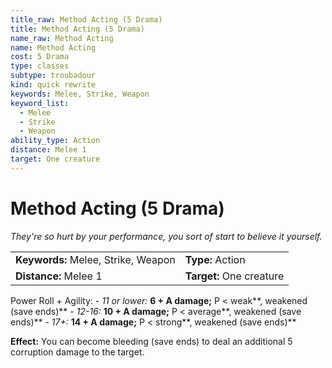 ```yaml
---
title_raw: Method Acting (5 Drama)
title: Method Acting (5 Drama)
name_raw: Method Acting
name: Method Acting
cost: 5 Drama
type: classes
subtype: troubadour
kind: quick rewrite
keywords: Melee, Strike, Weapon
keyword_list:
  - Melee
  - Strike
  - Weapon
ability_type: Action
distance: Melee 1
target: One creature
---
```


# Method Acting (5 Drama)

*They're so hurt by your performance, you sort of start to believe it yourself.*

|                                     |                          |
| :---------------------------------- | :----------------------- |
| **Keywords:** Melee, Strike, Weapon | **Type:** Action         |
| **Distance:** Melee 1               | **Target:** One creature |

Power Roll + Agility: - *11 or lower:* **6 + A damage;** P \< weak\*\*, weakened (save ends)\*\* - *12-16:* **10 + A damage;** P \< average\*\*, weakened (save ends)\*\* - *17+:* **14 + A damage;** P \< strong\*\*, weakened (save ends)\*\*

**Effect:** You can become bleeding (save ends) to deal an additional 5 corruption damage to the target.
